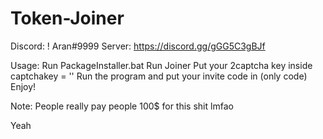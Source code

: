 # Token-Joiner
Discord: ! Aran#9999
Server: https://discord.gg/gGG5C3gBJf

Usage:
Run PackageInstaller.bat
Run Joiner
Put your 2captcha key inside captchakey = ''
Run the program and put your invite code in (only code)
Enjoy!

Note:
People really pay people 100$ for this shit lmfao

Yeah
